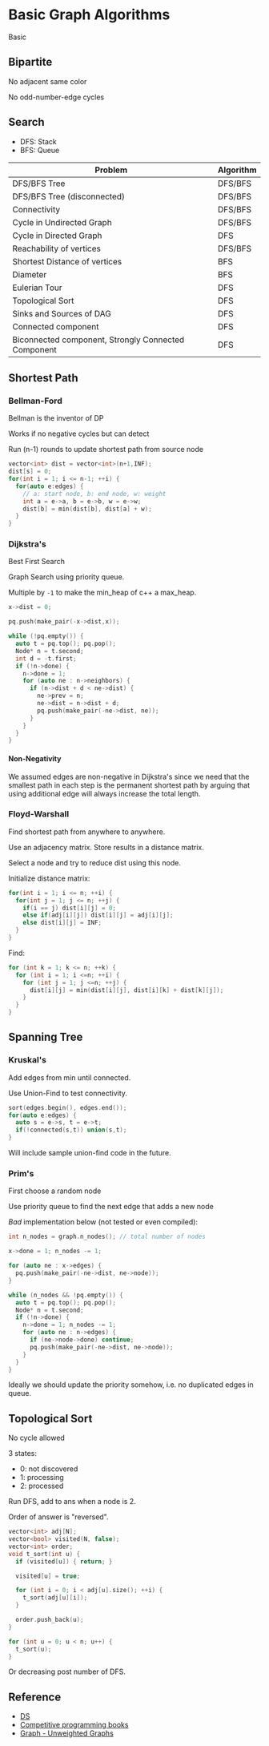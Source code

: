 # Basic Graph Algorithms

Basic

## Bipartite

No adjacent same color

No odd-number-edge cycles

## Search

* DFS: Stack
* BFS: Queue

| Problem                                             | Algorithm |
| --------------------------------------------------- | --------- |
| DFS/BFS Tree                                        | DFS/BFS   |
| DFS/BFS Tree (disconnected)                         | DFS/BFS   |
| Connectivity                                        | DFS/BFS   |
| Cycle in Undirected Graph                           | DFS/BFS   |
| Cycle in Directed Graph                             | DFS       |
| Reachability of vertices                            | DFS/BFS   |
| Shortest Distance of vertices                       | BFS       |
| Diameter                                            | BFS       |
| Eulerian Tour                                       | DFS       |
| Topological Sort                                    | DFS       |
| Sinks and Sources of DAG                            | DFS       |
| Connected component                                 | DFS       |
| Biconnected component, Strongly Connected Component | DFS       |

## Shortest Path

### Bellman-Ford

Bellman is the inventor of DP

Works if no negative cycles but can detect

Run (n-1) rounds to update shortest path from source node

```cpp
vector<int> dist = vector<int>(n+1,INF);
dist[s] = 0;
for(int i = 1; i <= n-1; ++i) {
  for(auto e:edges) {
    // a: start node, b: end node, w: weight
    int a = e->a, b = e->b, w = e->w;
    dist[b] = min(dist[b], dist[a] + w);
  }
}
```

### Dijkstra's

Best First Search

Graph Search using priority queue.

Multiple by `-1` to make the min_heap of c++ a max_heap.

```cpp
x->dist = 0;

pq.push(make_pair(-x->dist,x));

while (!pq.empty()) {
  auto t = pq.top(); pq.pop();
  Node* n = t.second;
  int d = -t.first;
  if (!n->done) {
    n->done = 1;
    for (auto ne : n->neighbors) {
      if (n->dist + d < ne->dist) {
        ne->prev = n;
        ne->dist = n->dist + d;
        pq.push(make_pair(-ne->dist, ne));
      }
    }
  }
}
```

#### Non-Negativity

We assumed edges are non-negative in Dijkstra's since we
need that the smallest path in each step is the permanent
shortest path by arguing that using additional edge
will always increase the total length.

### Floyd-Warshall

Find shortest path from anywhere to anywhere.

Use an adjacency matrix. Store results in a distance matrix.

Select a node and try to reduce dist using this node.

Initialize distance matrix:

```cpp
for(int i = 1; i <= n; ++i) {
  for(int j = 1; j <= n; ++j) {
    if(i == j) dist[i][j] = 0;
    else if(adj[i][j]) dist[i][j] = adj[i][j];
    else dist[i][j] = INF;
  }
}
```

Find:

```cpp
for (int k = 1; k <= n; ++k) {
  for (int i = 1; i <=n; ++i) {
    for (int j = 1; j <=n; ++j) {
      dist[i][j] = min(dist[i][j], dist[i][k] + dist[k][j]);
    }
  }
}
```

## Spanning Tree

### Kruskal's

Add edges from min until connected.

Use Union-Find to test connectivity.

```cpp
sort(edges.begin(), edges.end());
for(auto e:edges) {
  auto s = e->s, t = e->t;
  if(!connected(s,t)) union(s,t);
}
```

Will include sample union-find code in the future.

### Prim's

First choose a random node

Use priority queue to find the next edge that adds a new node

*Bad* implementation below (not tested or even compiled):

```cpp
int n_nodes = graph.n_nodes(); // total number of nodes

x->done = 1; n_nodes -= 1;

for (auto ne : x->edges) {
  pq.push(make_pair(-ne->dist, ne->node));
}

while (n_nodes && !pq.empty()) {
  auto t = pq.top(); pq.pop();
  Node* n = t.second;
  if (!n->done) {
    n->done = 1; n_nodes -= 1;
    for (auto ne : n->edges) {
      if (ne->node->done) continue;
      pq.push(make_pair(-ne->dist, ne->node));
    }
  }
}
```

Ideally we should update the priority somehow, i.e. no duplicated edges in queue.

## Topological Sort

No cycle allowed

3 states:

* 0: not discovered
* 1: processing
* 2: processed

Run DFS, add to ans when a node is 2.

Order of answer is "reversed".

```cpp
vector<int> adj[N];
vector<bool> visited(N, false);
vector<int> order;
void t_sort(int u) {
  if (visited[u]) { return; }

  visited[u] = true;

  for (int i = 0; i < adj[u].size(); ++i) {
    t_sort(adj[u][i]);
  }

  order.push_back(u);
}

for (int u = 0; u < n; u++) {
  t_sort(u);
}
```

Or decreasing post number of DFS.

## Reference

* [DS](https://dsa.cs.tsinghua.edu.cn/~deng/ds/index.htm)
* [Competitive programming books](https://cses.fi/book/index.html)
* [Graph - Unweighted Graphs](https://algo.is/aflv16/aflv_07_graphs_1.pdf)